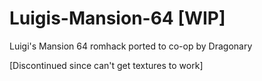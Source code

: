 # Luigis-Mansion-64 [WIP]
Luigi's Mansion 64 romhack ported to co-op by Dragonary

[Discontinued since can't get textures to work]
